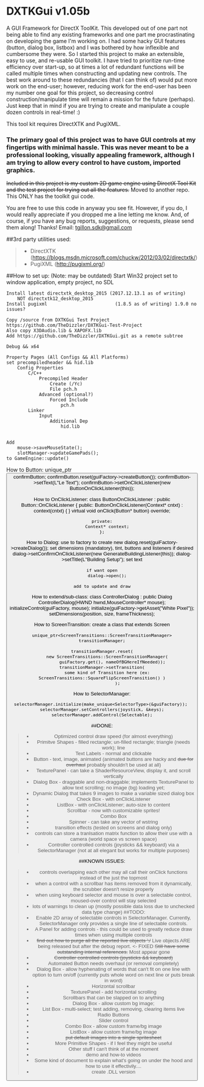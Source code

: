 # DXTKGui v1.05b

A GUI Framework for DirectX ToolKit.
This developed out of one part not being able to find any existing frameworks and one part me procrastinating on developing the game I'm working on. I had some hacky GUI features (button, dialog box, listbox) and I was bothered by how inflexible and cumbersome they were. So I started this project to make an extensible, easy to use, and re-usable GUI toolkit.
I have tried to prioritize run-time efficiency over start-up, so at times a lot of redundant functions will be called multiple times when constructing and updating new controls. The best work around to these redundancies (that I can think of) would put more work on the end-user; however, reducing work for the end-user has been my number one goal for this project, so decreasing control construction/manipulate time will remain a mission for the future (perhaps).
Just keep that in mind if you are trying to create and manipulate a couple dozen controls in real-time! :)

This tool kit requires DirectXTK and PugiXML.

### The primary goal of this project was to have GUI controls at my fingertips with minimal hassle. This was never meant to be a professional looking, visually appealing framework, although I am trying to allow every control to have custom, imported graphics.


~~Included in this project is my custom 2D game engine using DirectX Tool Kit and the test project for trying out all the features.~~ Moved to another repo. This ONLY has the toolkit gui code.


You are free to use this code in anyway you see fit. However, if you do, I would really appreciate if you dropped me a line letting me know. And, of course, if you have any bug reports, suggestions, or requests, please send them along! Thanks!
Email: tgillon.sdk@gmail.com

##3rd party utilities used:
>- DirectXTK (https://blogs.msdn.microsoft.com/chuckw/2012/03/02/directxtk/)
>- PugiXML (http://pugixml.org/)


##How to set up: (Note: may be outdated)
	Start Win32 project
		set to window application, empty project, no SDL

	Install latest directxtk_desktop_2015 (2017.12.13.1 as of writing)
		NOT directxtk12_desktop_2015
	Install pugixml							(1.8.5 as of writing) 1.9.0 no issues?

	Copy /source from DXTKGui Test Project https://github.com/TheDizzler/DXTKGui-Test-Project
	Also copy X3DAudio.lib & XAPOFX.lib
	Add https://github.com/TheDizzler/DXTKGui.git as a remote subtree

	Debug && x64
	
	Property Pages (All Configs && All Platforms)
	set precompiledheader && hid.lib
		Config Properties
			C/C++
				Precompiled Header
					Create (/Yc)
					File pch.h
				Advanced (optional?)
					Forced Include
						pch.h
			Linker
				Input
					Additional Dep
						hid.lib


	Add
		mouse->saveMouseState();
		slotManager->updateGamePads();
	to GameEngine::update()


How to Button:
	unique_ptr<Button> confirmButton;
	confirmButton.reset(guiFactory->createButton());
	confirmButton->setText(L"Le Text");
	confirmButton->setOnClickListener(new ButtonOnClickListener(this));

How to OnClickListener:
	class ButtonOnClickListener : public Button::OnClickListener {
	public:
		ButtonOnClickListener(Context* cntxt) : context(cntxt) {
		}
		virtual void onClick(Button* button) override;

	private:
		Context* context;
	};

How to Dialog:
	use to factory to create new
		dialog.reset(guiFactory->createDialog());
	set dimensions (mandatory), tint, buttons and listeners if desired
		dialog->setConfirmOnClickListener(new GenerateBuildingListener(this));
		dialog->setTitle(L"Building Setup");
	set text
	
	
	if want open
		dialog->open();
		
	add to update and draw

How to extend/sub-class:
	class ControllerDialog : public Dialog
		ControllerDialog(HWND hwnd,MouseController* mouse);
			initializeControl(guiFactory, mouse);
			initialize(guiFactory->getAsset("White Pixel"));
			setDimensions(position, size, frameThickness);
		


How to ScreenTransition:
	create a class that extends Screen
	
	unique_ptr<ScreenTransitions::ScreenTransitionManager> transitionManager;

	transitionManager.reset(
		new ScreenTransitions::ScreenTransitionManager(
			guiFactory.get(), nameOfBGHereIfNeeded));
	transitionManager->setTransition(
		some kind of Transition here (ex: ScreenTransitions::SquareFlipScreenTransition() )
				);
			
			
How to SelectorManager:
	
	selectorManager.initialize(make_unique<SelectorType>(&guiFactory)); 
	selectorManager.setControllers(joystick, &keys);
	selectorManager.addControl(Selectable);
	
	
##DONE:
>- Optimized control draw speed (for almost everything)
>- Primitve Shapes - filled rectangle; un-filled rectangle; triangle (needs work); line
>- Text Labels - normal and clickable
>- Button - text, image, animated (animated buttons are hacky and ~~due for overhaul~~ probably shouldn't be used at all)
>- TexturePanel - can take a ShaderResourceView, display it, and scroll vertically
>- Dialog Box - draggable and non-draggable; implements TexturePanel to allow text scrolling; no image (bg) loading yet;
>- Dynamic Dialog that takes 9 images to make a variable sized dialog box
>- Check Box - with onClickListener
>- ListBox - with onClickListener; auto-size to content
>- Scrollbar - now with customizable sprites!
>- Combo Box
>- Spinner - can take any vector of wstring
>- transition effects (tested on screens and dialog only)
>- controls can store a tranlsation matrix function to allow their use with a camera
(world space vs screen space)
>- Controller controlled controls (joysticks && keyboard) via a SelectorManager (not at all elegant but works for multiple purposes)

##KNOWN ISSUES:
>- controls overlapping each other may all call their onClick functions instead of the just the topmost
>- when a control with a scrollbar has items removed from it dynamically, the scrubber doesn't resize properly
>- when using keyboard selector and mouse is over a selectable control, moused-over control will stay selected
>- lots of warnings to clean up (mostly possible data loss due to unchecked data type change)
##TODO:
>- Enable 2D array of selectable controls in SelectorManager. Currently, SelectorManager only provides a single line of selectable controls. 
>- A Panel for adding controls - this could be used to greatly reduce draw times
	when using multiple controls
>- ~~find out how to purge all the reported live objects ':/~~ 
Live objects ARE being released but after the debug report. <- FIXED
~~Still have some outstanding internal references.~~ Most appear gone
>- ~~Controller controlled controls (joysticks && keyboard)~~
>- Automated Button needs overhaul (or removal completely)
>- Dialog Box - allow hyphenating of words that can't fit on one line with option to turn on/off
(currently puts whole word on next line or puts break in word)
>- Horizontal scrollbar
>- TexturePanel - add horizontal scrolling
>- Scrollbars that can be slapped on to anything
>- Dialog Box - allow custom bg image;
>- List Box - multi-select; test adding, removing, clearing items live
>- Radio Buttons
>- Slider control
>- Combo Box - allow custom frame/bg image
>- ListBox - allow custom frame/bg image
>- ~~put default images into a single spritesheet~~
>- More Primitive Shapes - if I feel they might be useful
>- Other stuff I can't think of at the moment
>- demo and how-to videos
>- Some kind of document to explain what's going on under the hood and how to use it effectivily....
>- create .DLL version